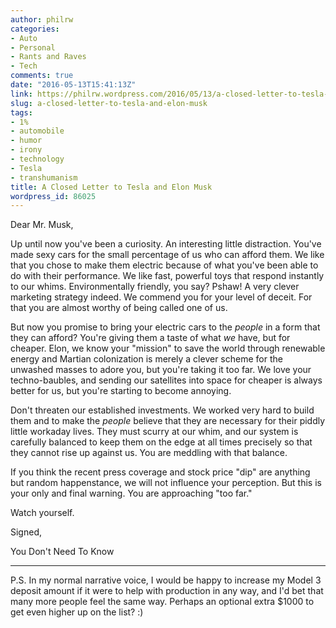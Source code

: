 ```yaml
---
author: philrw
categories:
- Auto
- Personal
- Rants and Raves
- Tech
comments: true
date: "2016-05-13T15:41:13Z"
link: https://philrw.wordpress.com/2016/05/13/a-closed-letter-to-tesla-and-elon-musk/
slug: a-closed-letter-to-tesla-and-elon-musk
tags:
- 1%
- automobile
- humor
- irony
- technology
- Tesla
- transhumanism
title: A Closed Letter to Tesla and Elon Musk
wordpress_id: 86025
---
```


Dear Mr. Musk,

Up until now you've been a curiosity. An interesting little distraction. You've made sexy cars for the small percentage of us who can afford them. We like that you chose to make them electric because of what you've been able to do with their performance. We like fast, powerful toys that respond instantly to our whims. Environmentally friendly, you say? Pshaw! A very clever marketing strategy indeed. We commend you for your level of deceit. For that you are almost worthy of being called one of us.

But now you promise to bring your electric cars to the _people_ in a form that they can afford? You're giving them a taste of what _we_ have, but for cheaper. Elon, we know your "mission" to save the world through renewable energy and Martian colonization is merely a clever scheme for the unwashed masses to adore you, but you're taking it too far. We love your techno-baubles, and sending our satellites into space for cheaper is always better for us, but you're starting to become annoying.

Don't threaten our established investments. We worked very hard to build them and to make the _people_ believe that they are necessary for their piddly little workaday lives. They must scurry at our whim, and our system is carefully balanced to keep them on the edge at all times precisely so that they cannot rise up against us. You are meddling with that balance.

If you think the recent press coverage and stock price "dip" are anything but random happenstance, we will not influence your perception. But this is your only and final warning. You are approaching "too far."

Watch yourself.

Signed,

You Don't Need To Know



* * *



P.S. In my normal narrative voice, I would be happy to increase my Model 3 deposit amount if it were to help with production in any way, and I'd bet that many more people feel the same way. Perhaps an optional extra $1000 to get even higher up on the list? :)
